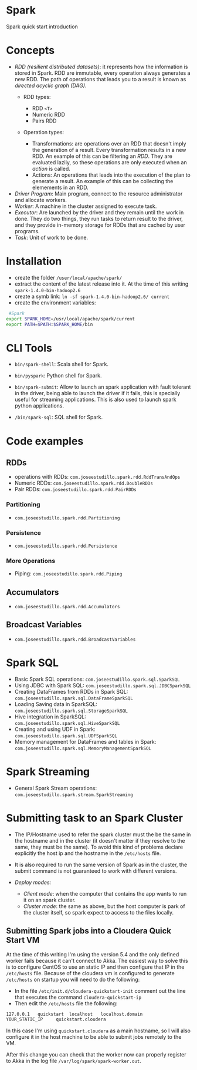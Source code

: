 # Spark

Spark quick start introduction

# Concepts

- _RDD (resilient distributed datasets)_: it represents how the information is stored in Spark. RDD are immutable, every operation always generates a new RDD. The path of operations that leads you to a result is known as _directed acyclic graph (DAG)_.
  - RDD types:
    - RDD `<T>` 
    - Numeric RDD
    - Pairs RDD

  - Operation types:
  	- Transformations: are operations over an RDD that doesn't imply the generation of a result. Every transformation results in a new RDD. An example of this can be filtering an _RDD_. They are evaluated lazily, so these operations are only executed when an _action_ is called. 
  	- Actions: An operations that leads into the execution of the plan to generate a result. An example of this can be collecting the elemements in an RDD.
- _Driver Program_: Main program, connect to the resource administrator and allocate workers.
- _Worker_: A machine in the cluster assigned to execute task.
- _Executor_: Are launched by the driver and they remain until the work in done. They do two things, they run tasks to return result to the driver, and they provide in-memory storage for RDDs that are cached by user programs.
- _Task_: Unit of work to be done.


# Installation

- create the folder `/user/local/apache/spark/`
- extract the content of the latest release into it. At the time of this writing `spark-1.4.0-bin-hadoop2.6`
- create a symb link: `ln -sf spark-1.4.0-bin-hadoop2.6/ current`
- create the environment variables:
```bash
 #Spark
export SPARK_HOME=/usr/local/apache/spark/current
export PATH=$PATH:$SPARK_HOME/bin
```

# CLI Tools

- `bin/spark-shell`: Scala shell for Spark.

- `bin/pyspark`: Python shell for Spark.

- `bin/spark-submit`: Allow to launch an spark application with fault tolerant in the driver, being able to launch the driver if it fails, this is specially useful for streaming applications. This is also used to launch spark python applications.

- `/bin/spark-sql`: SQL shell for Spark.

# Code examples

## RDDs
	
- operations with RDDs: `com.joseestudillo.spark.rdd.RddTransAndOps`
- Numeric RDDs: `com.joseestudillo.spark.rdd.DoubleRDDs`
- Pair RDDs: `com.joseestudillo.spark.rdd.PairRDDs`

### Partitioning

- `com.joseestudillo.spark.rdd.Partitioning`

### Persistence

- `com.joseestudillo.spark.rdd.Persistence`

### More Operations

- Piping: `com.joseestudillo.spark.rdd.Piping`

## Accumulators

- `com.joseestudillo.spark.rdd.Accumulators`

## Broadcast Variables

- `com.joseestudillo.spark.rdd.BroadcastVariables`


# Spark SQL

- Basic Spark SQL operations: `com.joseestudillo.spark.sql.SparkSQL`
- Using JDBC with Spark SQL: `com.joseestudillo.spark.sql.JDBCSparkSQL`
- Creating DataFrames from RDDs in Spark SQL: `com.joseestudillo.spark.sql.DataFrameSparkSQL`
- Loading Saving data in SparkSQL: `com.joseestudillo.spark.sql.StorageSparkSQL`
- Hive integration in SparkSQL: `com.joseestudillo.spark.sql.HiveSparkSQL`
- Creating and using UDF in Spark: `com.joseestudillo.spark.sql.UDFSparkSQL`
- Memory management for DataFrames and tables in Spark: `com.joseestudillo.spark.sql.MemoryManagementSparkSQL`

# Spark Streaming

- General Spark Stream operations: `com.joseestudillo.spark.stream.SparkStreaming`

# Submitting task to an Spark Cluster

- The IP/Hostname used  to refer the spark cluster must the be the same in the hostname and in the cluster (it doesn't matter if they resolve to the same, they must be the same). To avoid this kind of problems declare explicitly the host ip and the hostname in the `/etc/hosts` file.

- It is also required to run the same version of Spark as in the cluster, the submit command is not guaranteed to work with different versions.

- _Deploy modes:_ 
  - _Client mode_: when the computer that contains the app wants to run it on an spark cluster. 
  - _Cluster mode_: the same as above, but the host computer is park of the cluster itself, so spark expect to access to the files locally. 

## Submitting Spark jobs into a Cloudera Quick Start VM

At the time of this writing I'm using the version 5.4 and the only defined worker fails because it can't connect to Akka. The easiest way to solve this is to configure CentOS to use an static IP and then configure that IP in the `/etc/hosts` file. Because of the cloudera vm is configured to generate `/etc/hosts` on startup you will need to do the following:

- In the file `/etc/init.d/cloudera-quickstart-init` comment out the line that executes the command `cloudera-quickstart-ip`
- Then edit the `/etc/hosts` file the following:
```bash
127.0.0.1	quickstart	localhost	localhost.domain
YOUR_STATIC_IP     quickstart.cloudera
```

In this case I'm using `quickstart.cloudera` as a main hostname, so I will also configure it in the host machine to be able to submit jobs remotely to the VM.

After this change you can check that the worker now can properly register to Akka in the log file `/var/log/spark/spark-worker.out`.